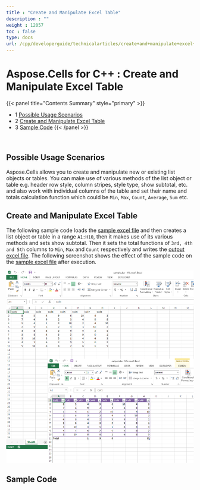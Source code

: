 ```yaml
---
title : "Create and Manipulate Excel Table" 
description : "" 
weight : 12057 
toc : false
type: docs
url: /cpp/developerguide/technicalarticles/create+and+manipulate+excel+table/
---
```


# Aspose.Cells for C++ : Create and Manipulate Excel Table


{{< panel title="Contents Summary" style="primary" >}}
*   1 [Possible Usage Scenarios](#possible-usage-scenarios)
*   2 [Create and Manipulate Excel Table](#create-and-manipulate-excel-table)
*   3 [Sample Code](#sample-code)
{{< /panel >}}
 

 

## Possible Usage Scenarios

Aspose.Cells allows you to create and manipulate new or existing list objects or tables. You can make use of various methods of the list object or table e.g. header row style, column stripes, style type, show subtotal, etc. and also work with individual columns of the table and set their name and totals calculation function which could be `Min`, `Max`, `Count`, `Average`, `Sum` etc.

## Create and Manipulate Excel Table

The following sample code loads the [sample excel file](https://docs2.aspose.com/cells/cpp/attachments/22970935/23167015.xlsx) and then creates a list object or table in a range `A1:H10`, then it makes use of its various methods and sets show subtotal. Then it sets the total functions of `3rd, 4th and 5th` columns to `Min`, `Max` and `Count` respectively and writes the [output excel file](https://docs2.aspose.com/cells/cpp/attachments/22970935/23167016.xlsx). The following screenshot shows the effect of the sample code on the [sample excel file](https://docs2.aspose.com/cells/cpp/attachments/22970935/23167015.xlsx) after execution.

![image](23167017.png)

## Sample Code

